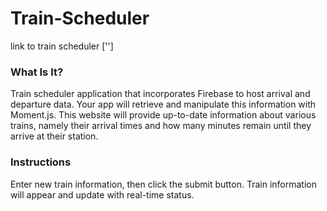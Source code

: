 # Train-Scheduler

link to train scheduler ['']

### What Is It?

Train scheduler application that incorporates Firebase to host arrival and departure data. Your app will retrieve and manipulate this information with Moment.js. This website will provide up-to-date information about various trains, namely their arrival times and how many minutes remain until they arrive at their station.

### Instructions 

Enter new train information, then click the submit button.
Train information will appear and update with real-time status.



